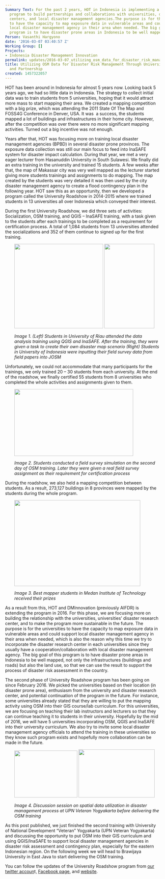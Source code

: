 ```yaml
---
Summary Text: For the past 2 years, HOT in Indonesia is implementing a university
  program to build partnerships and collaborations with universities, disaster research
  centers, and local disaster management agencies.The purpose is for the universities
  to have the capacity to map exposure data in vulnerable areas and could support
  local disaster management agency in their area when needed. The big goal of this
  program is to have disaster prone areas in Indonesia to be well mapped.
Person: Vasanthi Hargyono
date: '2016-03-07 03:40:57 Z'
Working Group: []
Projects:
- Indonesia Disaster Management Innovation
permalink: updates/2016-03-07_utilizing_osm_data_for_disaster_risk_management_through_university_engagement_an
title: Utilizing OSM Data for Disaster Risk Management Through University Engagement
  and Partnership
created: 1457322057
---
```

<p>HOT has been around in Indonesia for almost 5 years now. Looking back 5 years ago, we had so little data in Indonesia. The strategy to collect initial data was to train students from 5 universities, hoping that it would attract more mass to start mapping their area. We created a mapping competition with a big prize, which was attending the 2011 State Of The Map and FOSS4G Conference in Denver, USA. It was &nbsp;a success, the students mapped a lot of buildings and infrastructures in their home city. However, after the competition was over there were no more significant mapping activities. Turned out a big incentive was not enough.</p><p>Years after that, HOT was focusing more on training local disaster management agencies (BPBD) in several disaster prone provinces. The exposure data collection was still our main focus to feed into InaSAFE system for disaster impact calculation. During that year, we met a very eager lecturer from Hasanuddin University in South Sulawesi. We finally did an extra training in the university and trained 15 students. A few weeks after that, the map of Makassar city was very well mapped as the lecturer started giving more students trainings and assignments to do mapping. The map created by the students was very detailed it was then used by the city disaster management agency to create a flood contingency plan in the following year. HOT saw this as an opportunity, then we developed a program called the University Roadshow in 2014-2015 where we trained students in 13 universities all over Indonesia which conveyed their interest.</p><p>During the first University Roadshow, we did three sets of activities: Socialization, OSM training, and QGIS – InaSAFE training, with a task given to the students after each trainings to be completed as a requirement for certification process. A total of 1,084 students from 13 universities attended the socializations and 352 of them continue to signed up for the first training.</p><p style="padding-left: 30px;"><img style="color: #000000; font-family: Arial; font-size: 14.6667px; white-space: pre-wrap; border-style: none; border-width: initial; transform: rotate(0rad); background-color: transparent;" src="https://lh5.googleusercontent.com/u82CCXqHmGr2FHbuWri4r9G2cFNuuF3PwKjvnY8fNVldB_EW3GRJ_P5mo-Kek49rJ9lL1ouklcAd5wdzql3MwuQ_RhaBf62Y5K8v-oRPy6VNkebsXIojxsEnozznjXXlyOZx18LV" alt="" width="289" height="275">&nbsp;<img style="color: #000000; font-family: Arial; font-size: 14.6667px; white-space: pre-wrap; border-style: none; border-width: initial; transform: rotate(0rad); background-color: transparent;" src="https://lh4.googleusercontent.com/29LWgs023wZvbIynNFBU2UPbfKH7ZYcVyTMwGVOMzS_pxEq2-hFGxM06u2S77AJKNYn3l_GpcCLbTSHNF0gy7LvpdA-EqZeAwr3IL7eMXsrBhQFNBWf05b5ZoPjhh-WOw_em6I2B" alt="" width="163" height="275"></p><p style="padding-left: 30px;"><em>Image 1. (Left) Students in University of Riau attended the data analysis training using QGIS and InaSAFE. After the training, they were given a task to create their own disaster map scenario&nbsp;(Right) Students in University of Indonesia were inputting their field survey data from field papers into JOSM</em></p><p>Unfortunately, we could not accommodate that many participants for the trainings, we only trained 20 – 30 students from each university. At the end of the roadshow, we finally certified 55 students from 8 universities who completed the whole activities and assignments given to them.</p><p style="padding-left: 30px;"><span id="docs-internal-guid-2bc89b97-4f1d-f3b6-b10f-6e93b3a5e004"><span style="font-size: 14.6667px; font-family: Arial; color: #000000; vertical-align: baseline; white-space: pre-wrap; background-color: transparent;"><img style="border-style: none; border-width: initial; transform: rotate(0rad);" src="https://lh6.googleusercontent.com/RPqkP8DiKOL3fw2dwMsg8b4f05tit5MeQSKCGIrZ0qbsdnL8_mNQhmuDEBuOBxyCInp8BLxxtwOcrO2MhbZ1W1L2jCdpQMuv1o31FZPro6DVbs5jxx2wzNzPxp4iLqB_LJWwhpPy" alt="" width="387" height="218"></span></span></p><p style="padding-left: 30px;"><em>Image 2. Students conducted a field survey simulation on the second day of OSM training.&nbsp;</em><em>Later they were given a real field survey assignment as their requirement for certification process</em></p><p>During the roadshow, we also held a mapping competition between students. As a result, 273,127 buildings in 8 provinces were mapped by the students during the whole program.</p><p style="padding-left: 30px;"><span id="docs-internal-guid-2bc89b97-4f1e-60e6-ca43-a1fe88752da6"><span style="font-size: 14.6667px; font-family: Arial; color: #000000; vertical-align: baseline; white-space: pre-wrap; background-color: transparent;"><img style="border-style: none; border-width: initial; transform: rotate(0rad);" src="https://lh4.googleusercontent.com/fovBjSG3qYbUYNEBOUN2qSmrBk6WZERsfV9jMlOcYBvBL3RTbHjNVqMVbgfgcsVxxYZfv7j_3p1DsdDp5yyD2r6vNNc3Ply1qZKkTtuNR17MR_GFcveaPBLWqCUny2JxwfH_tUd2" alt="" width="410" height="280"></span></span></p><p style="padding-left: 30px;"><em>Image 3. Best mapper students in Medan Institute of Technology received their prizes</em></p><p>As a result from this, HOT and DMInnovation (previously AIFDR) is extending the program in 2016. For this phase, we are focusing more on building the relationship with the universities, universities’ disaster research center, and to make the program more sustainable in the future. The purpose is for the universities to have the capacity to map exposure data in vulnerable areas and could support local disaster management agency in their area when needed, which is also the reason why this time we try to incorporate the disaster research center in each universities since they usually have a cooperation/collaboration with local disaster management agency. The big goal of this program is to have disaster prone areas in Indonesia to be well mapped, not only the infrastructures (buildings and roads) but also the land use, so that we can use the result to support the process of disaster risk assessment in the country.</p><p>The second phase of University Roadshow program has been going on since February 2016. We picked the universities based on their location (in disaster prone area), enthusiasm from the university and disaster research center, and potential continuation of the program in the future. For instance, some universities already stated that they are willing to put the mapping activity using OSM into their GIS course/lab curriculum. For this universities, we are focusing on teaching their lab instructors and lecturers so that they can continue teaching it to students in their university. Hopefully by the mid of 2016, we will have 5 universities incorporating OSM, QGIS and InaSAFE into their university curriculum. We also try to invite some local disaster management agency officials to attend the training in these universities so they know such program exists and hopefully more collaboration can be made in the future.</p><p style="padding-left: 30px;"><span id="docs-internal-guid-2bc89b97-4f1e-c93a-b3e7-e5e358b09f43"><span style="font-size: 14.6667px; font-family: Arial; color: #000000; vertical-align: baseline; white-space: pre-wrap; background-color: transparent;"><img style="border-style: none; border-width: initial; transform: rotate(0rad);" src="https://lh6.googleusercontent.com/wuwIXWtS5TaV3qGi5cZGrv3IVws5aUXELr43PrXNZ8-juBEz7FrnCaKLlLVh83dkcPzwV4176wYeS9gfZejvfwrlj01YjuOXzWorzZF8D8_8ZUGSW88QNG14mPPMX1p2F-JgdD58" alt="" width="205" height="153"> </span></span><img style="color: #000000; font-family: Arial; font-size: 14.6667px; white-space: pre-wrap; border-style: none; border-width: initial; transform: rotate(0rad); background-color: transparent;" src="https://lh3.googleusercontent.com/7VKUBe_bXrH-ZRg1DhGau4s_ehTAloRdT-1jps6WuUGrFO_RXunhFgrVhIE8L_aEVBHU74HITAuUOwpaiGvvttat_IyvQlgvWnQGfiBADLm570tUD11lSMnOHsCMXKQBf3SREeLY" alt="" width="248" height="157"></p><p style="padding-left: 30px;"><em>Image 4. Discussion session on spatial data utilization in disaster management process at UPN Veteran Yogyakarta before delivering the OSM training</em></p><p>As this post published, we just finished the second training with University of National Development “Veteran” Yogyakarta (UPN Veteran Yogyakarta) and discussing the opportunity to put OSM into their GIS curriculum and using QGIS/InaSAFE to support local disaster management agencies in disaster risk assessment and contingency plan, especially for the eastern Indonesian region. On the following week we will head to Brawijaya University in East Java to start delivering the OSM training.</p><p>You can follow the updates of the University Roadshow program from <a href="https://twitter.com/hotosm_id" target="_blank">our twitter accoun</a>t, <a href="https://www.facebook.com/hotosm.id/" target="_blank">Facebook page</a>, and <a href="https://twitter.com/hotosm_id" target="_blank">website</a>.</p>
